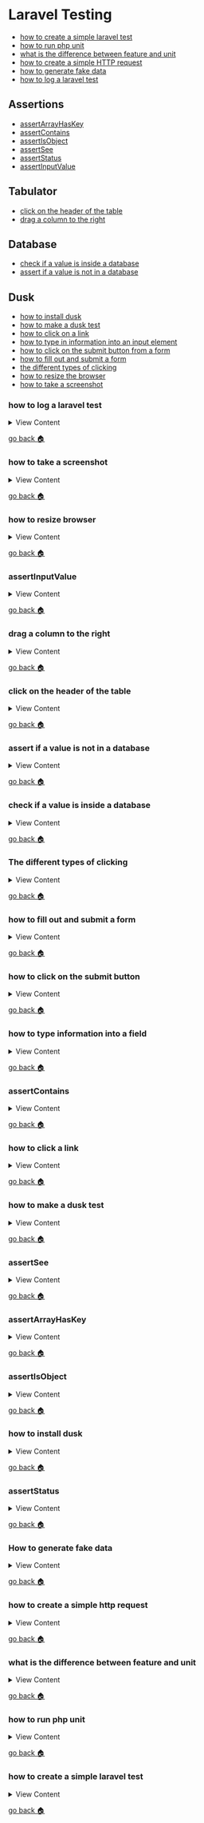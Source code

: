 # Laravel Testing

- [how to create a simple laravel test][simple-test]
- [how to run php unit][run-unit]
- [what is the difference between feature and unit][fet-unit]
- [how to create a simple HTTP request][http-req]
- [how to generate fake data][gen-data]
- [how to log a laravel test][log-test]

## Assertions
- [assertArrayHasKey][a-arr-key]
- [assertContains][a-contains]
- [assertIsObject][a-obj]
- [assertSee][a-see]
- [assertStatus][a-status]
- [assertInputValue][a-inpt-val]


## Tabulator
- [click on the header of the table][click-tb]
- [drag a column to the right ][drag-tb]

## Database
- [check if a value is inside a database][check-db]
- [assert if a value is not in a database][no-db]

## Dusk
- [how to install dusk][inst-dusk]
- [how to make a dusk test][gen-dusk]
- [how to click on a link][click-dusk]
- [how to type in information into an input element][type-dusk]
- [how to click on the submit button from a form][click-dusk]
- [how to fill out and submit a form][fillout-dusk]
- [the different types of clicking][diff-click]
- [how to resize the browser][size-dusk]
- [how to take a screenshot][screen-dusk]


[log-test]:#how-to-log-a-laravel-test
[screen-dusk]:#how-to-take-a-screenshot
[size-dusk]:#how-to-resize-the-browser
[a-inpt-val]:assertInputValue
[drag-tb]:#drag-a-column-to-the-right
[click-tb]:#click-on-the-header-of-the-table
[no-db]:#assert-if-a-value-is-not-in-a-database
[check-db]:#check-if-a-value-is-inside-a-database
[diff-click]:#the-different-types-of-clicking
[fillout-dusk]:#how-to-fill-out-and-submit-a-form
[click-dusk]:#how-to-click-on-the-submit-button
[type-dusk]:#how-to-type-information-into-a-field
[a-contains]:#assertContains
[click-dusk]:#how-to-click-on-a-link
[gen-dusk]:#how-to-make-a-dusk-test
[a-arr-key]:#assertArrayHasKey
[a-see]:#assertSee
[a-obj]:#assertIsObject
[inst-dusk]:#how-to-install-dusk
[a-status]:#assertstatus
[gen-data]:#how-to-generate-fake-data
[http-req]:#how-to-create-a-simple-http-request
[fet-unit]:#what-is-the-difference-between-feature-and-unit
[run-unit]:#how-to-run-php-unit
[simple-test]:#how-to-create-a-simple-laravel-test
[home]:#laravel-testing

### how to log a laravel test

<details>
<summary>
View Content
</summary>

**reference**
- [Can Laravel Dusk test results be logged?](https://stackoverflow.com/questions/50742581/can-laravel-dusk-test-results-be-logged)

**Note:** --log-junit, logs the information in an **xml** format. While `--log-teamcity` logs the information in a different format

```
php artisan dusk --log-junit junit.log
php artisan dusk --log-teamcity teamcity.log
```

</details>

[go back :house:][home]


### how to take a screenshot

<details>
<summary>
View Content
</summary>

**reference**
- [How to take Browser Screenshots in Laravel Dusk](https://www.5balloons.info/how-to-take-browser-screenshots-in-laravel-dusk/)

**syntax**

`$browser->screenshot($insertName)`

#### Example
```php
$this->browse(function (Browser $browser) {

    $date = Carbon::now();
    $browser->resize(375,812)
            ->visit('/')
            ->screenshot("mobile-test")//dusk will create a screen shot called mobile-test.png
            ->assertSee('login');
});
```

</details>

[go back :house:][home]


### how to resize browser

<details>
<summary>
View Content
</summary>

**reference**
- [laravel](https://laravel.com/docs/5.6/dusk#environment-handling)

**syntax**

`$browser->resize($width,$height)`

```php
$this->browse(function (Browser $browser) {
    $browser->resize(375,812)//dusk will first resize the browser to these dimensions
            ->visit('/')
            ->screenshot("mobile-test")
            ->assertSee('login');
});
```

</details>

[go back :house:][home]

### assertInputValue

<details>
<summary>
View Content
</summary>

**reference**
- [laravel](https://laravel.com/docs/5.6/dusk#assert-input-value)

**syntax**

`$browser->assertInputValue($field, $value)`

**Note:** this is a special function only used in Dusk

```php
$this->browse(function (Browser $browser) {
    $browser->visit('/')
            ->clickLink('sign up')
            ->type("name", "jermaine")
            ->assertInputValue("name","jermaine");// will return true if dusk sees the name inside
});
```

</details>

[go back :house:][home]

### drag a column to the right

<details>
<summary>
View Content
</summary>

**reference**
- [using the mouse](https://laravel.com/docs/5.6/dusk#using-the-mouse)

**Overview:** If you want to move the tabulator column to the right, you would use the **dusk** method
`$browser->dragRight($selector, $number)`. But, to check if the width has changed when you
used the method you would have to use one of the methods from PHPUnit's Assertions

#### What is happening?

1. Dusk visits the `/table` url
2. Dusk asserts that it sees the selector `#example-table`
3. Dusk waits for the selector `.tabulator-cell` to appear
4. Dusk returns a value into **$oldWidth** from a style attribute that is from the selector **$idTitle**
5. Dusk drags the selector **$idColHandle**, to the right 10px
6. Dusk returns a value into **$newWidth** from a style attribute that is from the selector **$idTitle**
7. We use the assertion class to call the `assertNotEquals($expected, $actual)`, in order to prove
the style values have changed because you have dragged the column to the right


```php
public function testDragCol()
{
  $this->browse(function (Browser $browser) {
    $idTitle =".tabulator-col.tabulator-sortable[tabulator-field='id'] ";
    $idColHandle =".tabulator-col.tabulator-sortable[tabulator-field='id'] .tabulator-col-resize-handle";


      $oldWidth =  
            $browser->visit('/table') //1
            ->assertPresent("#example-table")//2
            ->waitFor(".tabulator-cell")//3
            ->attribute($idTitle, "style");//4



        $newWidth = $browser->dragRight($idColHandle,10)//5
            ->attribute($idTitle, "style");//6


            Assert::assertNotEquals($oldWidth, $newWidth);//7


  });
}
```

</details>

[go back :house:][home]


### click on the header of the table

<details>
<summary>
View Content
</summary>

This is one of the ways you can use dusk to click on header column in tabulator to
rearrange the order of the rows.


#### What is happening

1. You visit the home page
2. Dusk clicks on a link that says table
3. Dusk checks to see if there is a `#example-table` selector on the page
4. Dusk checks to see if the value of **1** is in the first row of the table
5. Dusk checks to see if the text "Id" is inside the selector
6. Dusk clicks on the selector within variable **$idTitle**
7. Dusk clicks on the selector again  within variable **$idTitle**
8. Dusk checks to see if it doesn't see the value 1 in the first row


```php
$this->browse(function (Browser $browser) {

  $firstRow = ".tabulator-table  .tabulator-row:first-child .tabulator-cell[tabulator-field='id']";
  $idTitle =".tabulator-col.tabulator-sortable[tabulator-field='id'] ";

    $browser->visit('/')
            ->assertSee('hello world')
            ->clickLink("table")
            ->assertPresent("#example-table")
            ->waitFor(".tabulator-cell")
            ->assertSeeIn($firstRow,1)
            ->assertSeeIn($idTitle,"Id")
            ->click($idTitle)
            ->click($idTitle)
            ->assertDontSeeIn($firstRow,1);
});
}

```

</details>

[go back :house:][home]


### assert if a value is not in a database

<details>
<summary>
View Content
</summary>

**reference**
- [laravel](https://laravel.com/docs/5.8/database-testing)

```php
public function testExample()
{
  //if the sodas table have these values for a specific row, then it will assert true
  $this->assertDatabaseHas("sodas",[
    "name" => "Product - #7465",
  "company" =>  "mountain dew"
  ]);
}
}

```

</details>

[go back :house:][home]


### check if a value is inside a database

<details>
<summary>
View Content
</summary>

**reference**
- [laravel](https://laravel.com/docs/5.8/database-testing)

**syntax**

`$this->assertDatabaseHas($table, $array)`

```php
public function testExample()
{
  //if the sodas table have these values for a specific row, then it will assert true
  $this->assertDatabaseHas("sodas",[
    "name" => "Product - #7465",
  "company" =>  "mountain dew"
  ]);
}
}
```

</details>

[go back :house:][home]


### The different types of clicking

<details>
<summary>
View Content
</summary>

There are three different types of clicking that I've seen thus far, and that is
**clickLink**, **click**, and **press**.

**reference**
- [laravel](https://laravel.com/docs/5.6/dusk#using-forms)

<details>
<summary>
With clickLink
</summary>

The **clickLink** method finds any link that has the text inserted into the parameter

**syntax**

`$browser->clickLink($linkText);`

**In testing file**

```php
$browser->visit('/')
        ->clickLink('sign up')// this will find the link that says sign up
        ->type("username", "jermaine")
        ->click(".btn.btn-primary")
         ->assertSee("skivac3@gmail.com");

```

**In the homepage**

```html
<nav class="nav">
<li class="nav-item">
  <a class="nav-link active" href="/">home</a>
</li>
<li class="nav-item">
  <a class="nav-link active" href="#">login</a>
</li>
<li class="nav-item">
  <a class="nav-link active" href="/signup">sign up</a><!-- dusk will find this link and click it -->
</li>
</nav>
```

</details>
<details>
<summary>
With click
</summary>

With click, there are two ways to get dusk to click on a specific element. One
method is to enter the selector that you want to be clicked. And the second way
is to create a dusk selector in the view



**In the test file**

```php
$browser->visit('/')
        ->clickLink('sign up')
        ->type("username", "jermaine")
        ->click(".btn.btn-primary")// this will find the selector on the page and click it
         ->assertSee("skivac3@gmail.com");

```

**In the view**

```html
...

<div class="form-group row flex-column">
  <label for="">Email</label>
  <input  class="form-control col-4" type="email" name="email" value="">
</div>
<div class="form-group row">
  <input  class="btn btn-primary" type="submit"  value="Submit"><!-- this is what dusk clicks on -->
</div>
</form>
```

### While using the dusk selector

**In the test file**

```php
$browser->visit('/')
        ->clickLink('sign up')
        ->type("username", "jermaine")
        ->click("@submit-btn")// this is the dusk selector
         ->assertSee("skivac3@gmail.com");

```

**In the view**

```html
...

<div class="form-group row flex-column">
  <label for="">Email</label>
  <input  class="form-control col-4" type="email" name="email" value="">
</div>
<div class="form-group row">
  <input  dusk="submit-btn" class="btn btn-primary" type="submit"  value="Submit"><!-- this is what dusk clicks on -->
</div>
</form>
```


</details>

<details>
<summary>
With press
</summary>

Finds the name of a button and presses it

**syntax**

`$browser->press(btnText)`

**In the test file**

```php
$browser->visit('/')
        ->clickLink('sign up')
        ->type("username", "jermaine")
        ->type("email", "skivac3@gmail.com")
        ->type("password", "password")
        ->press("Submit") // finds a button that says submit and presses it
        ->assertSee("skivac3@gmail.com");
```

**In the view**

```html
<div class="form-group row flex-column">
  <label for="">Email</label>
  <input  class="form-control col-4" type="email" name="email" value="">
</div>
<div class="form-group row">
  <input  dusk="submit-btn" class="btn btn-primary" type="submit"  value="Submit"><!-- this is what dusk clicks on -->
</div>
</form>
```

</details>



</details>

[go back :house:][home]



### how to fill out and submit a form

<details>
<summary>
View Content
</summary>


### What is happening?
1. Once dusk starts it visists the Homepage
2. Click on the "sign up" link
3. Type in the values to the username,email, and password field
4. Clicks on the submit button
5. In the controller it returns the email, and dusk is checking if they see this value


**In LoginTest**

```php
public function testExample()
{
        $browser->visit('/')
                ->clickLink('sign up')
                ->type("username", "jermaine")
                ->type("email", "skivac3@gmail.com")
                ->type("password", "password")
                ->click(".btn.btn-primary")
                ->assertSee("skivac3@gmail.com");
    });
}
}
```

**In signup.blade**

```html
<form class="" action="" method="post">
  @csrf
  <div class="form-group row flex-column">
    <label for="">Username</label>
    <input  class="form-control col-4" type="text" name="username" value=""><!-- dusk types in this field -->
  </div>
  <div class="form-group row flex-column">
    <label for="">Password</label>
    <input  class="form-control col-4" type="text" name="password" value=""><!-- dusk types in this field -->
  </div>
  <div class="form-group row flex-column">
    <label for="">Email</label>
    <input  class="form-control col-4" type="email" name="email" value=""><!-- dusk types in this field -->
  </div>
  <div class="form-group row">
    <input  class="btn btn-primary" type="submit"  value="Submit"><!-- dusk click on this button -->
  </div>
</form>
```
**In LoginController**

```php
public function createUser(Request $req){


  return $req->email; // returns the email "skivac3@gmail.com"
}
```

</details>

[go back :house:][home]


### how to click on the submit button

<details>
<summary>
View Content
</summary>

**reference**
- [laravel](https://laravel.com/docs/5.6/dusk#clicking-links)

**syntax**
`$browser->click(selector)`

The click method finds the selector within the page and clicks on the element

**In LoginTest**

```php
public function testExample()
{
    $this->browse(function (Browser $browser) {
        $browser->visit('/')// visits homepage
                ->clickLink('sign up')// clicks signup link
                ->type("username", "jermaine")//types my into the username field
                ->click(".btn.btn-primary");// finds a select that has '.btn.btn-primary' and clicks it
    });
}
}
```

**In signup.blade**

```html
<form class="" action="" method="post">
  @csrf
  <div class="form-group row flex-column">
    <label for="">Username</label>
    <input  class="form-control col-4" type="text" name="username" value="">
  </div>
  <div class="form-group row flex-column">
    <label for="">Password</label>
    <input  class="form-control col-4" type="text" name="password" value="">
  </div>
  <div class="form-group row flex-column">
    <label for="">Email</label>
    <input  class="form-control col-4" type="email" name="email" value="">
  </div>
  <div class="form-group row">
    <input  class="btn btn-primary" type="submit"  value="Submit"><!-- this is the button you will click -->
  </div>
</form>
```

</details>

[go back :house:][home]

### how to type information into a field

<details>
<summary>
View Content
</summary>

**syntax**
`$browser->type(fieldName, textValue)`

The type method will insert text into an input field and also a textarea. It can
type the proper information in by locating the name of the field

**In ProductTest**
```php
public function testExample()
{
    $this->browse(function (Browser $browser) {
        $browser->visit('/') // visits the homepage
                ->clickLink('sign up') // click the sign up link
                ->type("username", "jermaine") // inserts my name into input field
                ->assertInputValue("username", "jermaine");//checks to see if my name is inside the username field
    });
}
```

**In signup.blade**

```html
<form class="" action="" method="post">
  @csrf
  <div class="form-group row flex-column">
    <label for="">Username</label>
    <input  class="form-control col-4" type="text" name="username" value=""><!-- inserts information into this field -->
  </div>
  <div class="form-group row flex-column">
    <label for="">Password</label>
    <input  class="form-control col-4" type="text" name="password" value="">
  </div>
  <div class="form-group row flex-column">
    <label for="">Email</label>
    <input  class="form-control col-4" type="email" name="email" value="">
  </div>
  <div class="form-group row">
    <input  class="btn btn-primary" type="submit"  value="Submit">
  </div>
</form>
```


</details>

[go back :house:][home]



### assertContains

<details>
<summary>
View Content
</summary>

**reference**
- [phpunit](https://phpunit.readthedocs.io/en/8.2/assertions.html#assertcontains)

`assertContains(valueInArray,Array);`

This assertion looks for the element within an array, and if you have an associative
array it searches through the value of the array.

<details>
<summary>
Example 1
</summary>

**In ProductController**

```php
public function show($id)
{
    $soda = Soda::find($id)->toArray();
    return $soda;// this will return an object for some reason
}
```

**In ProductTest**

```php
public function testExample()
{
   $response = $this->get("/products/1");

   $arr = (array) $response;//converts into an array
   $this->assertContains("mountain dew",$arr); // this will return failure, even though the value is in the array
}

```
</details>


<details>
<summary>
Example 2
</summary>

**In ProductController**

```php
public function show($id)
{
    $soda = Soda::find($id)->toArray();
    return $soda;// this will return an object for some reason
}
```

**In ProductTest**

```php
public function testExample()
{
  // this will return failure because it does not search for a key in an associative array
  $this->assertContains("name",["company" => "mountain dew", "id" => "1", "name" =>"product"]);
}

```

</details>


<details>
<summary>
Example 3
</summary>

**In ProductController**

```php
public function show($id)
{
    $soda = Soda::find($id)->toArray();
    return $soda;// this will return an object for some reason
}
```

**In ProductTest**

```php
public function testExample()
{
  // this will return true because this a value
  $this->assertContains("mountain dew",["company" => "mountain dew", "id" => "1", "name" =>"product"]);
}

```
</details>



</details>

[go back :house:][home]


### how to click a link

<details>
<summary>
View Content
</summary>


**In LoginTest**

```php


namespace Tests\Browser;

use Tests\DuskTestCase;
use Laravel\Dusk\Browser;
use Illuminate\Foundation\Testing\DatabaseMigrations;

class LoginTest extends DuskTestCase
{
    /**
     * A Dusk test example.
     *
     * @return void
     */
    public function testExample()
    {
        $this->browse(function (Browser $browser) {
            $browser->visit('/')//visits the home page
                    ->clickLink('sign up')// clicks on a link that says sign up
                    ->assertSee("Username");// and checks if there is text that says Username
        });
    }
}
```
**In Homepage**

```html
...
<header class="bg-dark d-flex justify-content-center">
  <nav class="nav">
  <li class="nav-item">
    <a class="nav-link active" href="/">home</a>
  </li>
  <li class="nav-item">
    <a class="nav-link active" href="#">login</a>
  </li>
  <li class="nav-item">
    <a class="nav-link active" href="/signup">sign up</a> <!-- dusk will find the link and click on it -->
  </li>
  <li class="nav-item">
    <a class="nav-link" href="#">facilities</a>
  </li>
  <li class="nav-item">
    <a class="nav-link" href="#">help</a>
  </li>
</ul>
</header>
...
```

**In Signup Page**

```html
@extends('layout')

@section("main")
  <section class="container">
    <form class="" action="" method="post">
      <div class="form-group row flex-column">
        <label for="">Username</label> <!-- this is the Username that dusk sees   -->
        <input  class="form-control col-4" type="text" name="username" value="">
      </div>
      <div class="form-group row flex-column">
        <label for="">Password</label>
        <input  class="form-control col-4" type="text" name="password" value="">
      </div>
      <div class="form-group row flex-column">
        <label for="">Email</label>
        <input  class="form-control col-4" type="email" name="email" value="">
      </div>
      <div class="form-group row">
        <input  class="btn btn-primary" type="submit" name="submit" value="Submit">
      </div>
</form>
  </section>
@stop

```

</details>

[go back :house:][home]



### how to make a dusk test

<details>
<summary>
View Content
</summary>


```
php artisan dusk:make  LoginTest
```

</details>

[go back :house:][home]


### assertSee

<details>
<summary>
View Content
</summary>

**reference**
- [laravel](https://laravel.com/docs/5.8/http-tests#assert-see)

**In ProductTest**

```php

namespace Tests\Unit;

use Tests\TestCase;
use Illuminate\Foundation\Testing\WithFaker;
use Illuminate\Foundation\Testing\RefreshDatabase;

class ProductTest extends TestCase
{
    /**
     * A basic test example.
     *
     * @return void
     */
    public function testKey()
    {
       $response = $this->get("/products/1");
       $this->assertArrayHasKey("id",$response); //returns true if id is a key value
    }
}
```

**In ProductController**

```php
public function show($id)
{
    $soda = Soda::find($id);


  return view('single-product',["soda" => $soda]);
}


```

**In view**

```php
@extends('layouts.default')
@section('main')
Product number: {{$soda->id}}
<p>Name: {{$soda->name}}</p>
<p>Company: {{$soda->company}}</p>
<p>Ounces: {{$soda->ounces}}</p>
<p>Price: {{$soda->price}}</p>

@stop

```

</details>

[go back :house:][home]


### assertArrayHasKey

<details>
<summary>
View Content
</summary>

**reference**
- [phpunit](https://phpunit.readthedocs.io/en/8.2/assertions.html#assertarrayhaskey)


**In ProductTest**

```
<?php

namespace Tests\Unit;

use Tests\TestCase;
use Illuminate\Foundation\Testing\WithFaker;
use Illuminate\Foundation\Testing\RefreshDatabase;

class ProductTest extends TestCase
{
    /**
     * A basic test example.
     *
     * @return void
     */
    public function testKey()
    {
       $response = $this->get("/products/1");
       $this->assertArrayHasKey("id",$response); //returns true if id is a key value
    }
}

```
**In ProductController**

```
public function show($id)
{
    $soda = Soda::find($id)->toArray(); // transforms data into an associative array

   echo $soda;
}

```

</details>

[go back :house:][home]


### assertIsObject

<details>
<summary>
View Content
</summary>

**reference**
- [phpunit](https://phpunit.readthedocs.io/en/8.2/assertions.html#assertisobject)

If you are just checking information and echoing out the information
in an object **assertIsObject** this is the best way to check if it is an object

**In ProductTest**

```php
//<?php

namespace Tests\Unit;

use Tests\TestCase;
use Illuminate\Foundation\Testing\WithFaker;
use Illuminate\Foundation\Testing\RefreshDatabase;

class ProductTest extends TestCase
{
    /**
     * A basic test example.
     *
     * @return void
     */
    public function testExample()
    {
       $response = $this->get("/products/1");

       $this->assertIsObject($response); // this will return true
       $response->assertSee('"id"'); // this will return false even though id is within the object
    }
}



```


**In the controller**

```php
//<?php

namespace App\Http\Controllers;

use Illuminate\Http\Request;
use App\Soda as Soda;

class ProductController extends Controller
{
    /**
     * Display a listing of the resource.
     *
     * @return \Illuminate\Http\Response
     */
     public function show($id)
     {
         $soda = Soda::find($id);

       echo $soda; // outputs the object
     }
}
```

**In routes**

```php

Route::prefix("products")->group(function(){
  Route::get('/', "ProductController@index");
  Route::get('{id}', "ProductController@show");// grabs the id of the product
});

```




</details>

[go back :house:][home]


### how to install dusk

<details>
<summary>
View Content
</summary>

**reference**
- [laravel](https://laravel.com/docs/5.6/dusk)

**This is how you install laravel dusk in laravel 5.6**

1. Install `laravel/dusk`

```
composer require --dev laravel/dusk:"^4.0"
```

2. Then install dusk with php artisan

```
php artisan dusk:install
```

3. Now, this version of dusk **will only work** in chrome that has the version **70-73**.
So if you have a chrome version higher than that, then *you have to uninstall  chrome*.
So in the start menu type in "chrome", and right-click the icon to uninstall it.

4. After chrome is uninstalled, go to this [link](https://www.slimjet.com/chrome/google-chrome-old-version.php) and install a version of chrome between 70-73

5. In order to stop automatic updates of chrome, visit this [link](https://www.makeuseof.com/tag/stop-automatic-chrome-updates-windows/)

6. After that chrome version installed, add this into the terminal

```
php artisan dusk
```

7. Hopefully, the test will pass

</details>

[go back :house:][home]

### assertStatus

<details>
<summary>
View Content
</summary>

**reference**
- [laravel](https://laravel.com/docs/5.8/http-tests#assert-status)


```
$response->assertStatus($code);
```

</details>

[go back :house:][home]


### How to generate fake data


<details>
<summary>
View Content
</summary>


1. create a factory model, also make sure that you have the database
and model created

```
php artisan make:factory Article
```

2. If you have not created a model or the table then type the command in


```

php artisan make:model  Article -m  // this creates the model and the migration table

```


3. In `databases/migrations` find the migrations table and edit it to your liking

```
<?php

use Illuminate\Support\Facades\Schema;
use Illuminate\Database\Schema\Blueprint;
use Illuminate\Database\Migrations\Migration;

class CreateSodasTable extends Migration
{
    /**
     * Run the migrations.
     *
     * @return void
     */
    public function up()
    {
        Schema::create('articles', function (Blueprint $table) {
            $table->increments('id');
            $table->string("title", "50");
            $table->text("content");
            $table->integer("author_id");
            $table->timestamps();
        });
    }

    /**
     * Reverse the migrations.
     *
     * @return void
     */
    public function down()
    {
        Schema::dropIfExists('articles');
    }
}


```

4. Migrate the table

```
 php artisan migrate
```

5. then go to `databases\factories\Article.php`, and add the faker property

```
<?php

use Faker\Generator as Faker;
use App\Article;

$factory->define(Article::class, function (Faker $faker) {
     return [
        'title' => $faker->title,
        'content' => $faker->paragraph,
        'author_id' => $faker->randomDigit
    ];
});
```

6. then go to `databases\seeds\DatabaseSeeder.php` and add the code to the
method

```
<?php

use Illuminate\Database\Seeder;
use App\Article;

class DatabaseSeeder extends Seeder
{
    /**
     * Run the database seeds.
     *
     * @return void
     */
    public function run()
    {
        // $this->call(UsersTableSeeder::class);
        factory(Article::class,1000)->create();
    }
}

```

7. finally, seed the data

```
php artisan db:seed

```

8. And that will create the rows of data

</details>

[go back :house:][home]

### how to create a simple http request

<details>
<summary>
View Content
</summary>



```php
namespace Tests\Feature;

use Tests\TestCase;
use Illuminate\Foundation\Testing\WithFaker;
use Illuminate\Foundation\Testing\RefreshDatabase;

class userTest extends TestCase
{
    /**
     * A basic test example.
     *
     * @return void
     */
    public function testHomepage()
    {
        $response = $this->get("/");

        $response->assertStatus(200);
}

```

</details>

[go back :house:][home]


### what is the difference between feature and unit

<details>
<summary>
View Content
</summary>

**reference**
- [How to write tests for Laravel applications](https://blog.pusher.com/tests-laravel-applications/)

**Unit Testing:** Unit testing focuses on testing the functionality of a little part of your application like a handful of methods or a class.

**Feature Testing:** Tests that an entire feature actually works. At this point, you can test many classes and methods, or an entire package depending on how your application is structured.

</details>

[go back :house:][home]



### how to run php unit

<details>
<summary>
View Content
</summary>

```
./vendor/bin/phpunit
```

</details>

[go back :house:][home]



### how to create a simple laravel test

<details>
<summary>
View Content
</summary>

**reference**
- [laravel](https://laravel.com/docs/5.8/testing)

1. Create a name for a test in the terminal

```
// Create a test in the Feature directory...
php artisan make:test UserTest


```

2. In `tests/Feature` you should find your test file and if you open it will look
like this

```php


namespace Tests\Unit;

use Tests\TestCase;
use Illuminate\Foundation\Testing\RefreshDatabase;

class ExampleTest extends TestCase
{
    /**
     * A basic test example.
     *
     * @return void
     */
    public function testBasicTest()
    {
        $this->assertTrue(true);
    }
}
```

3. To run the test you created, simply add this in the terminal

```
./vendor/bin/phpunit

```

4. This will run the tests and tell you if the number of tests have succeeded or failed


</details>

[go back :house:][home]
